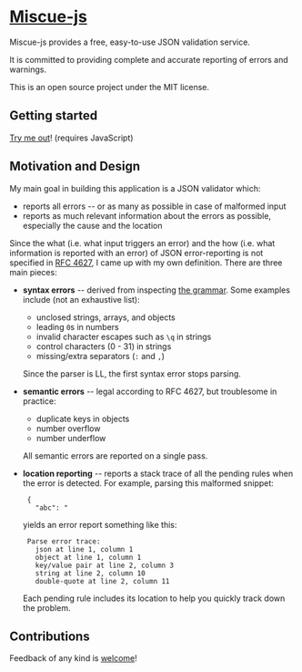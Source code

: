 [Miscue-js](http://mattfenwick.github.io/Miscue-js/)
=================

Miscue-js provides a free, easy-to-use JSON validation service.

It is committed to providing complete
and accurate reporting of errors and warnings.

This is an open source project under the MIT license.


## Getting started ##

[Try me out](http://mattfenwick.github.io/Miscue-js/)! 
(requires JavaScript)


## Motivation and Design ##

My main goal in building this application is a JSON validator which:

 - reports all errors -- or as many as possible in case of malformed input
 - reports as much relevant information about the errors as possible, 
   especially the cause and the location

Since the what (i.e. what input triggers an error) and the
how (i.e. what information is reported with an error) of
JSON error-reporting is not specified in [RFC 4627](http://www.ietf.org/rfc/rfc4627.txt), 
I came up with my own definition.  There are three main pieces: 

 - **syntax errors** -- derived from inspecting [the grammar](grammar.md).
   Some examples include (not an exhaustive list):
 
   - unclosed strings, arrays, and objects
   - leading `0`s in numbers
   - invalid character escapes such as `\q` in strings
   - control characters (0 - 31) in strings
   - missing/extra separators (`:` and `,`)

   Since the parser is LL, the first syntax error stops parsing.

 - **semantic errors** -- legal according to RFC 4627, but troublesome
   in practice:

   - duplicate keys in objects
   - number overflow
   - number underflow 
   
   All semantic errors are reported on a single pass.

 - **location reporting** -- reports a stack trace of all the pending rules
   when the error is detected.  For example, parsing this malformed snippet:
    
        { 
          "abc": "
    
   yields an error report something like this:

        Parse error trace:
          json at line 1, column 1
          object at line 1, column 1
          key/value pair at line 2, column 3
          string at line 2, column 10
          double-quote at line 2, column 11
    
   Each pending rule includes its location to help you quickly track down
   the problem.
          
## Contributions ##

Feedback of any kind is [welcome](https://github.com/mattfenwick/Miscue-js/issues)!
